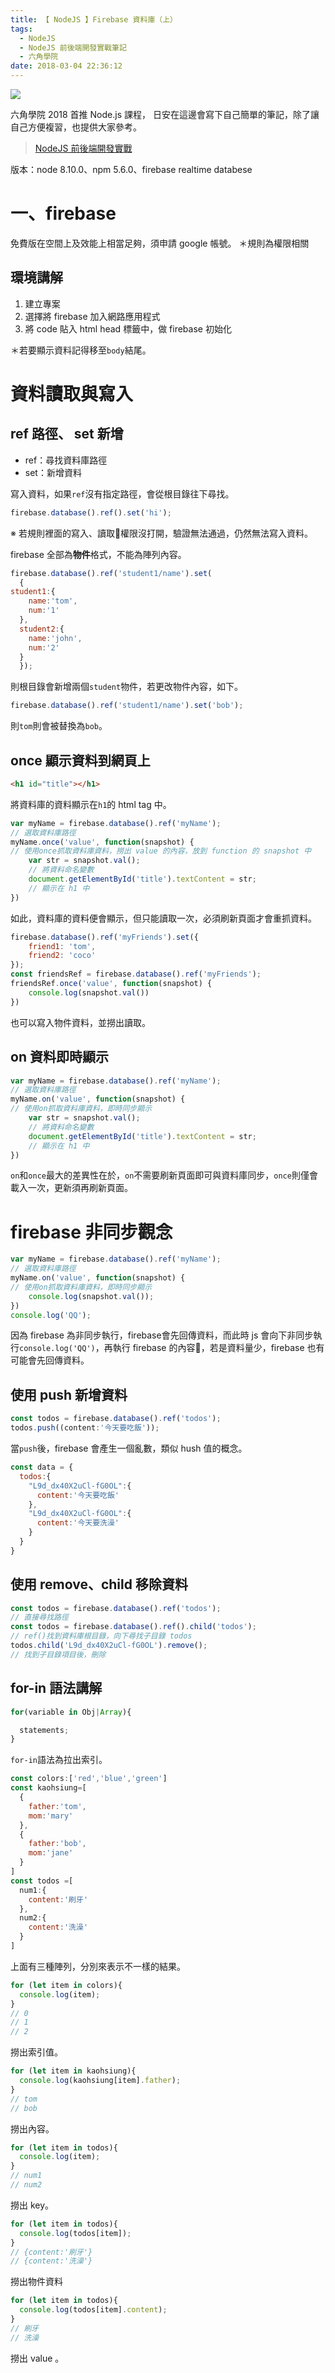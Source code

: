```yaml
---
title: 【 NodeJS 】Firebase 資料庫（上）
tags:
  - NodeJS
  - NodeJS 前後端開發實戰筆記
  - 六角學院
date: 2018-03-04 22:36:12
---
```

![](/img/nodejs_hexschool.png)

六角學院 2018 首推 Node.js 課程，
日安在這邊會寫下自己簡單的筆記，除了讓自己方便複習，也提供大家參考。

> [NodeJS 前後端開發實戰](http://www.hexschool.com/courses/nodejs.html)

版本：node 8.10.0、npm 5.6.0、firebase realtime databese

<!-- more -->

# 一、firebase
免費版在空間上及效能上相當足夠，須申請 google 帳號。 
＊規則為權限相關

## 環境講解
1. 建立專案
2. 選擇將 firebase 加入網路應用程式
3. 將 code 貼入 html head 標籤中，做 firebase 初始化

＊若要顯示資料記得移至`body`結尾。

# 資料讀取與寫入

## ref 路徑、 set 新增
- ref：尋找資料庫路徑
- set：新增資料

寫入資料，如果`ref`沒有指定路徑，會從根目錄往下尋找。
```js
firebase.database().ref().set('hi');
```
※ 若規則裡面的寫入、讀取權限沒打開，驗證無法通過，仍然無法寫入資料。

firebase 全部為**物件**格式，不能為陣列內容。

```js
firebase.database().ref('student1/name').set(
  {
student1:{
    name:'tom',
    num:'1'
  },
  student2:{
    name:'john',
    num:'2'
  }
  });
```
則根目錄會新增兩個`student`物件，若更改物件內容，如下。
```js
firebase.database().ref('student1/name').set('bob');
```
則`tom`則會被替換為`bob`。

## once 顯示資料到網頁上

```html
<h1 id="title"></h1>
```
將資料庫的資料顯示在`h1`的 html tag 中。
```js
var myName = firebase.database().ref('myName');
// 選取資料庫路徑
myName.once('value', function(snapshot) {
// 使用once抓取資料庫資料，撈出 value 的內容，放到 function 的 snapshot 中
    var str = snapshot.val();
    // 將資料命名變數
    document.getElementById('title').textContent = str;
    // 顯示在 h1 中
})
```
如此，資料庫的資料便會顯示，但只能讀取一次，必須刷新頁面才會重抓資料。
```js
firebase.database().ref('myFriends').set({
    friend1: 'tom',
    friend2: 'coco'
});
const friendsRef = firebase.database().ref('myFriends');
friendsRef.once('value', function(snapshot) {
    console.log(snapshot.val())
})
```

也可以寫入物件資料，並撈出讀取。

## on 資料即時顯示

```js
var myName = firebase.database().ref('myName');
// 選取資料庫路徑
myName.on('value', function(snapshot) {
// 使用on抓取資料庫資料，即時同步顯示
    var str = snapshot.val();
    // 將資料命名變數
    document.getElementById('title').textContent = str;
    // 顯示在 h1 中
})
```

`on`和`once`最大的差異性在於，`on`不需要刷新頁面即可與資料庫同步，`once`則僅會載入一次，更新須再刷新頁面。

# firebase 非同步觀念

```js
var myName = firebase.database().ref('myName');
// 選取資料庫路徑
myName.on('value', function(snapshot) {
// 使用on抓取資料庫資料，即時同步顯示
    console.log(snapshot.val());
})
console.log('QQ');
```
因為 firebase 為非同步執行，firebase會先回傳資料，而此時 js 會向下非同步執行`console.log('QQ')`，再執行 firebase 的內容，若是資料量少，firebase 也有可能會先回傳資料。

## 使用 push 新增資料

```js
const todos = firebase.database().ref('todos');
todos.push((content:'今天要吃飯')); 
```

當`push`後，firebase 會產生一個亂數，類似 hush 值的概念。

```js
const data = {
  todos:{
    "L9d_dx40X2uCl-fG0OL":{
      content:'今天要吃飯'
    },
    "L9d_dx40X2uCl-fG0OL":{
      content:'今天要洗澡'
    }
  }
}
```

## 使用 remove、child 移除資料

```js
const todos = firebase.database().ref('todos');
// 直接尋找路徑
const todos = firebase.database().ref().child('todos');
// ref()找到資料庫根目錄，向下尋找子目錄 todos
todos.child('L9d_dx40X2uCl-fG0OL').remove();
// 找到子目錄項目後，刪除
```

## for-in 語法講解

```js
for(variable in Obj|Array){

  statements;
}
```
`for-in`語法為拉出索引。

```js
const colors:['red','blue','green']
const kaohsiung=[
  {
    father:'tom',
    mom:'mary'
  },
  {
    father:'bob',
    mom:'jane'
  }
]
const todos =[
  num1:{
    content:'刷牙'
  },
  num2:{
    content:'洗澡'
  }
]
```

上面有三種陣列，分別來表示不一樣的結果。

```js
for (let item in colors){
  console.log(item);
}
// 0
// 1
// 2
```
撈出索引值。
```js
for (let item in kaohsiung){
  console.log(kaohsiung[item].father);
}
// tom
// bob
```
撈出內容。
```js
for (let item in todos){
  console.log(item);
}
// num1
// num2
```
撈出 key。

```js
for (let item in todos){
  console.log(todos[item]);
}
// {content:'刷牙'}
// {content:'洗澡'}
```

撈出物件資料

```js
for (let item in todos){
  console.log(todos[item].content);
}
// 刷牙
// 洗澡
```

撈出 value 。
